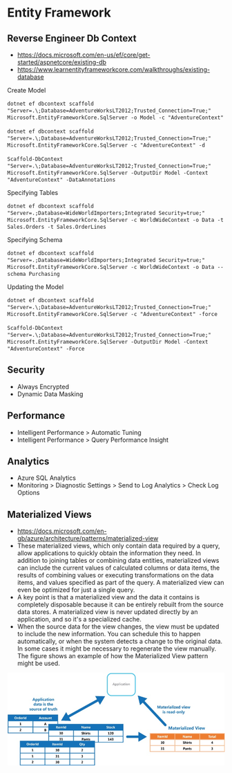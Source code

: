 # Entity Framework

 ## Reverse Engineer Db Context
* https://docs.microsoft.com/en-us/ef/core/get-started/aspnetcore/existing-db
* https://www.learnentityframeworkcore.com/walkthroughs/existing-database

Create Model
```
dotnet ef dbcontext scaffold "Server=.\;Database=AdventureWorksLT2012;Trusted_Connection=True;" Microsoft.EntityFrameworkCore.SqlServer -o Model -c "AdventureContext"

dotnet ef dbcontext scaffold "Server=.\;Database=AdventureWorksLT2012;Trusted_Connection=True;" Microsoft.EntityFrameworkCore.SqlServer -c "AdventureContext" -d 

Scaffold-DbContext "Server=.\;Database=AdventureWorksLT2012;Trusted_Connection=True;" Microsoft.EntityFrameworkCore.SqlServer -OutputDir Model -Context "AdventureContext" -DataAnnotations
```

Specifying Tables
```
dotnet ef dbcontext scaffold "Server=.;Database=WideWorldImporters;Integrated Security=true;" Microsoft.EntityFrameworkCore.SqlServer -c WorldWideContext -o Data -t Sales.Orders -t Sales.OrderLines
```

Specifying Schema
```
dotnet ef dbcontext scaffold "Server=.;Database=WideWorldImporters;Integrated Security=true;" Microsoft.EntityFrameworkCore.SqlServer -c WorldWideContext -o Data --schema Purchasing
```

Updating the Model
```
dotnet ef dbcontext scaffold "Server=.\;Database=AdventureWorksLT2012;Trusted_Connection=True;" Microsoft.EntityFrameworkCore.SqlServer -c "AdventureContext" -force

Scaffold-DbContext "Server=.\;Database=AdventureWorksLT2012;Trusted_Connection=True;" Microsoft.EntityFrameworkCore.SqlServer -OutputDir Model -Context "AdventureContext" -Force
```

## Security
* Always Encrypted
* Dynamic Data Masking

## Performance
* Intelligent Performance > Automatic Tuning
* Intelligent Performance > Query Performance Insight

## Analytics
* Azure SQL Analytics
* Monitoring > Diagnostic Settings > Send to Log Analytics > Check Log Options

## Materialized Views
* https://docs.microsoft.com/en-gb/azure/architecture/patterns/materialized-view
* These materialized views, which only contain data required by a query, allow applications to quickly obtain the information they need. In addition to joining tables or combining data entities, materialized views can include the current values of calculated columns or data items, the results of combining values or executing transformations on the data items, and values specified as part of the query. A materialized view can even be optimized for just a single query.
* A key point is that a materialized view and the data it contains is completely disposable because it can be entirely rebuilt from the source data stores. A materialized view is never updated directly by an application, and so it's a specialized cache.
* When the source data for the view changes, the view must be updated to include the new information. You can schedule this to happen automatically, or when the system detects a change to the original data. In some cases it might be necessary to regenerate the view manually. The figure shows an example of how the Materialized View pattern might be used.

![alt text](img/materialized-view-pattern-diagram.jpg "Materialized Views")